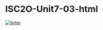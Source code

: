 # ISC2O-Unit7-03-html
 [![linter](https://github.com/Samuel-Webster-Is-Da-Best/ISC2O-Unit7-03-html/workflows/linter/badge.svg)](https://github.com/marketplace/actions/super-linter)
